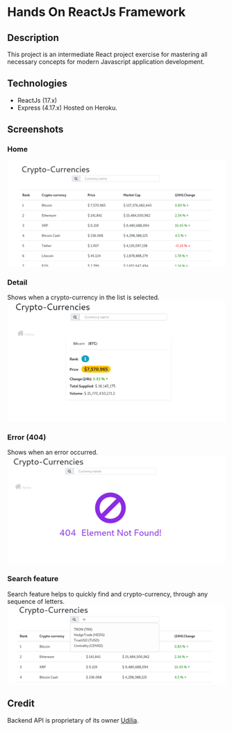 # Hands On ReactJs Framework

## Description
This project is an intermediate React project exercise for mastering all necessary concepts for modern Javascript application development.

## Technologies
* ReactJs (17.x)
* Express (4.17.x)
Hosted on Heroku.

## Screenshots
### Home
![](./screenshots/home.png) 

### Detail
Shows when a crypto-currency in the list is selected.
<img src="./screenshots/detail.png" alt="detail" width="968"/>

### Error (404)
Shows when an error occurred.
<img src="./screenshots/error_404.png" alt="detail" width="968"/>

### Search feature
Search feature helps to quickly find and crypto-currency, through any sequence of letters.
<img src="./screenshots/searching.png" alt="detail" width="968"/>

## Credit
Backend API is proprietary of its owner [Udilia](https://udilia.com/docs/cryptocurrencies/v1).